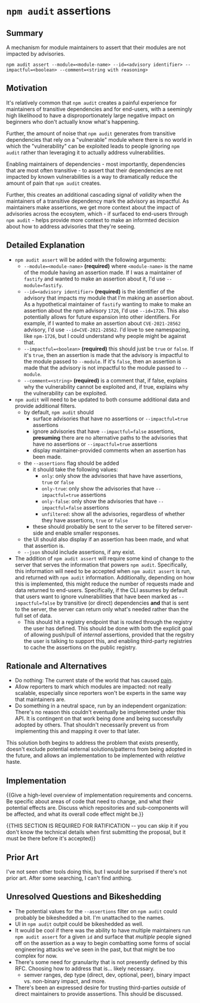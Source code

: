 # `npm audit` assertions

## Summary

A mechanism for module maintainers to assert that their modules are not impacted by advisories.

```
npm audit assert --module=<module-name> --id=<advisory identifier> --impactful=<boolean> --comment=<string with reasoning>
```

## Motivation

It's relatively common that `npm audit` creates a painful experience for maintainers of transitive dependencies and for end-users, with a seemingly high likelihood to have a disproportionately large negative impact on beginners who don't actually know what's happening.

Further, the amount of noise that `npm audit` generates from transitive dependencies that rely on a "vulnerable" module where there is no world in which the "vulnerability" can be exploited leads to people ignoring `npm audit` rather than leveraging it to actually address vulnerabilities.

Enabling maintainers of dependencies - most importantly, dependencies that are most often transitive - to assert that their dependencies are not impacted by known vulnerabilities is a way to dramatically reduce the amount of pain that `npm audit` creates.

Further, this creates an additional cascading signal of _validity_ when the maintainers of a transitive dependency mark the advisory as impactful. As maintainers make assertions, we get more context about the impact of advisories across the ecosytem, which - if surfaced to end-users through `npm audit` - helps provide more context to make an informted decision about how to address advisories that they're seeing.

## Detailed Explanation

- `npm audit assert` will be added with the following arguments:
  - `--module=<module-name>` **(required)** where `<module-name>` is the name of the module having an assertion made. If I was a maintainer of `fastify` and wanted to make an assertion about it, I'd use `--module=fastify`.
  - `--id=<advisory identifier>` **(required)** is the identifier of the advisory that impacts my module that I'm making an assertion about. As a hypothetical maintainer of `fastify` wanting to make to make an assertion about the npm advisory `1726`, I'd use `--id=1726`. This also potentially allows for future expansion into other identifiers. For example, if I wanted to make an assertion about `CVE-2021-28562` advisory, I'd use `--id=CVE-2021-28562`. I'd love to see namespacing, like `npm-1726`, but I could understand why people might be against that.
  - `--impactful=<boolean>` **(required)** this should just be `true` or `false`. If it's `true`, then an assertion is made that the advisory is impactful to the module passed to `--module`. If it's `false`, then an assertion is made that the advisory is not impactful to the module passed to `--module`.
  - `--comment=<string>` **(required)** is a comment that, if false, explains why the vulnerability cannot be exploited and, if true, explains why the vulnerability can be exploited.
- `npm audit` will need to be updated to both consume additional data and provide additional filters.
  - by default, `npm audit` should
    - surface advisories that have no assertions or `--impactful=true` assertions
    - ignore advisories that have `--impactful=false` assertions, **presuming** there are no alternative paths to the advisories that have no assertions or `--impactful=true` assertions
    - display maintainer-provided comments when an assertion has been made.
  - the `--assertions` flag should be added
    - it should take the following values:
      - `only`: only show the advisories that have have assertions, `true` or `false`
      - `only-true`: only show the advisories that have `--impactful=true` assertions
      - `only-false`: only show the advisories that have `--impactful=false` assertions
      - `unfiltered`: show all the advisories, regardless of whether they have assertions, `true` or `false`
    - these should probably be sent to the server to be filtered server-side and enable smaller responses.
  - the UI should also display if an assertion has been made, and what that assertion is.
  - `--json` should include assertions, if any exist.
- The addition of `npm audit assert` will require some kind of change to the server that serves the information that powers `npm audit`. Specifically, this information will need to be accepted when `npm audit assert` is run, and returned with `npm audit` information. Additionally, depending on how this is implemented, this might reduce the number of requests made and data returned to end-users. Specifically, if the CLI assumes by default that users want to ignore vulnerabilities that have been marked as `--impactful=false` by transitive (or direct) dependencies **and** that is sent to the server, the server can return only what's needed rather than the full set of data.
  - This should hit a registry endpoint that is routed through the registry the user has defined. This should be done with both the explicit goal of allowing push/pull of _internal_ assertions, provided that the regsitry the user is talking to support this, and enabling third-party registries to cache the assertions on the public registry.

## Rationale and Alternatives

- Do nothing: The current state of the world that has caused [pain](https://overreacted.io/npm-audit-broken-by-design/).
- Allow reporters to mark which modules are impacted: not really scalable, especially since reporters won't be experts in the same way that maintainers are.
- Do something in a neutral space, run by an independent organization: There's no reason this couldn't eventually be implemented under this API. It is contingent on that work being done and being successfully adopted by others. That shouldn't necessarily prevent us from implementing this and mapping it over to that later.

This solution both begins to address the problem that exists presently, doesn't exclude potential external solutions/patterns from being adopted in the future, and allows an implementation to be implemented with _relative_ haste.

## Implementation

{{Give a high-level overview of implementation requirements and concerns. Be specific about areas of code that need to change, and what their potential effects are. Discuss which repositories and sub-components will be affected, and what its overall code effect might be.}}

{{THIS SECTION IS REQUIRED FOR RATIFICATION -- you can skip it if you don't know the technical details when first submitting the proposal, but it must be there before it's accepted}}

## Prior Art

I've not seen other tools doing this, but I would be surprised if there's not prior art. After some searching, I can't find anthing.

## Unresolved Questions and Bikeshedding

- The potential values for the `--assertions` filter on `npm audit` could probably be bikeshedded a bit. I'm unattached to the names.
- UI in `npm audit` outpit could be bikeshedded as well.
- It would be cool if there was the ability to have multiple maintainers run `npm audit assert` for a given `id` and surface that _multiple_ people signed off on the assertion as a way to begin combatting some forms of social engineering attacks we've seen in the past, but that might be too complex for now.
- There's some need for granularity that is not presently defined by this RFC. Choosing how to address that is... likely necessary.
  - semver ranges, dep type (direct, dev, optional, peer), binary impact vs. non-binary impact, and more.
- There's been an expressed desire for trusting third-parties *outside* of direct maintainers to provide asssertions. This should be discussed.
